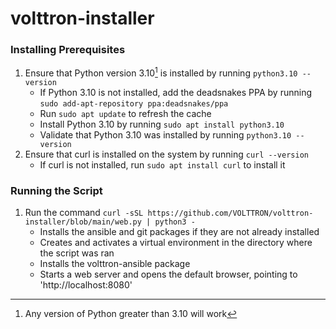 # volttron-installer
### Installing Prerequisites
1. Ensure that Python version 3.10[^1] is installed by running `python3.10 --version`
   - If Python 3.10 is not installed, add the deadsnakes PPA by running `sudo add-apt-repository ppa:deadsnakes/ppa`
   - Run `sudo apt update` to refresh the cache
   - Install Python 3.10 by running `sudo apt install python3.10`
   - Validate that Python 3.10 was installed by running `python3.10 --version`
2. Ensure that curl is installed on the system by running `curl --version`
   - If curl is not installed, run `sudo apt install curl` to install it
### Running the Script
1. Run the command `curl -sSL https://github.com/VOLTTRON/volttron-installer/blob/main/web.py | python3 -`
   - Installs the ansible and git packages if they are not already installed
   - Creates and activates a virtual environment in the directory where the script was ran
   - Installs the volttron-ansible package
   - Starts a web server and opens the default browser, pointing to 'http://localhost:8080'

[^1]: Any version of Python greater than 3.10 will work